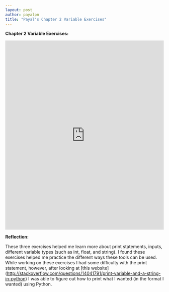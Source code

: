 ```yaml
---
layout: post
author: payalpn
title: "Payal's Chapter 2 Variable Exercises"
---
```


**Chapter 2 Variable Exercises:**

<iframe src="https://trinket.io/embed/python/136f295859" width="100%" height="600" frameborder="0" marginwidth="0" marginheight="0" allowfullscreen></iframe>


**Reflection:**

These three exercises helped me learn more about print statements, inputs, different variable types (such as int, float, and string).  I found these exercises helped me practice the different ways these tools can be used.  While working on these exercises I had some difficulty with the print statement, however, after looking at [this website] (http://stackoverflow.com/questions/14041791/print-variable-and-a-string-in-python) I was able to figure out how to print what I wanted (in the format I wanted) using Python.
